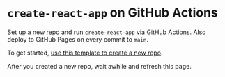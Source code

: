 # `create-react-app` on GitHub Actions

Set up a new repo and run `create-react-app` via GitHub Actions. Also deploy to GitHub Pages on every commit to `main`.

To get started, [use this template to create a new repo](https://github.com/compulim/template-create-react-app/generate).

After you created a new repo, wait awhile and refresh this page.
